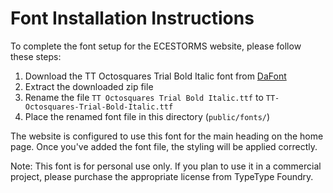 # Font Installation Instructions

To complete the font setup for the ECESTORMS website, please follow these steps:

1. Download the TT Octosquares Trial Bold Italic font from [DaFont](https://www.dafont.com/tt-octosquares.font)
2. Extract the downloaded zip file
3. Rename the file `TT Octosquares Trial Bold Italic.ttf` to `TT-Octosquares-Trial-Bold-Italic.ttf`
4. Place the renamed font file in this directory (`public/fonts/`)

The website is configured to use this font for the main heading on the home page. Once you've added the font file, the styling will be applied correctly.

Note: This font is for personal use only. If you plan to use it in a commercial project, please purchase the appropriate license from TypeType Foundry. 